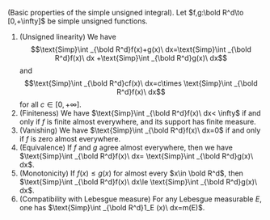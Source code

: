 (Basic properties of the simple unsigned integral). Let $f,g:\bold R^d\to [0,+\infty]$ be simple unsigned functions.
1. (Unsigned linearity) We have $$\text{Simp}\int _{\bold R^d}f(x)+g(x)\ dx=\text{Simp}\int _{\bold R^d}f(x)\ dx +\text{Simp}\int _{\bold R^d}g(x)\ dx$$ and $$\text{Simp}\int _{\bold R^d}cf(x)\ dx=c\times \text{Simp}\int _{\bold R^d}f(x)\ dx$$ for all $c\in [0,+\infty]$.
2. (Finiteness) We have $\text{Simp}\int _{\bold R^d}f(x)\ dx< \infty$ if and only if $f$ is finite almost everywhere, and its support has finite measure.
3. (Vanishing) We have $\text{Simp}\int _{\bold R^d}f(x)\ dx=0$ if and only if $f$ is zero almost everywhere.
4. (Equivalence) If $f$ and $g$ agree almost everywhere, then we have $\text{Simp}\int _{\bold R^d}f(x)\ dx= \text{Simp}\int _{\bold R^d}g(x)\ dx$.
5. (Monotonicity) If $f(x)\le g(x)$ for almost every $x\in \bold R^d$, then $\text{Simp}\int _{\bold R^d}f(x)\ dx\le \text{Simp}\int _{\bold R^d}g(x)\ dx$.
6. (Compatibility with Lebesgue measure) For any Lebesgue measurable $E$, one has $\text{Simp}\int _{\bold R^d}1_E (x)\ dx=m(E)$.

